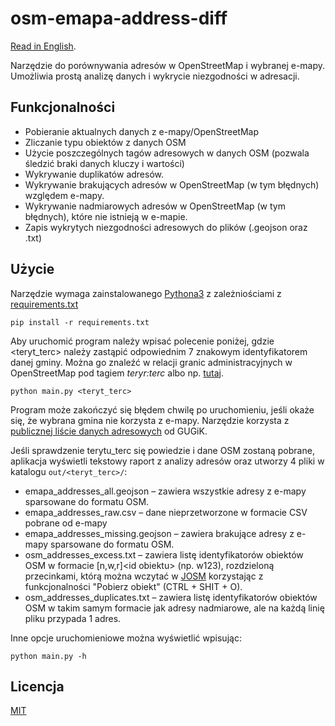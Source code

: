 # osm-emapa-address-diff
[Read in English](README.en.md).

Narzędzie do porównywania adresów w OpenStreetMap i wybranej e-mapy.
Umożliwia prostą analizę danych i wykrycie niezgodności w adresacji.

## Funkcjonalności
- Pobieranie aktualnych danych z e-mapy/OpenStreetMap
- Zliczanie typu obiektów z danych OSM
- Użycie poszczególnych tagów adresowych w danych OSM (pozwala śledzić braki danych kluczy i wartości)
- Wykrywanie duplikatów adresów.
- Wykrywanie brakujących adresów w OpenStreetMap (w tym błędnych) względem e-mapy.
- Wykrywanie nadmiarowych adresów w OpenStreetMap (w tym błędnych), które nie istnieją w e-mapie.
- Zapis wykrytych niezgodności adresowych do plików (.geojson oraz .txt)

## Użycie
Narzędzie wymaga zainstalowanego [Pythona3](https://www.python.org/) z zależniościami z [requirements.txt](requirements.txt)

`pip install -r requirements.txt`

Aby uruchomić program należy wpisać polecenie poniżej, gdzie \<teryt_terc\> należy zastąpić odpowiednim
7 znakowym identyfikatorem danej gminy. Można go znaleźć w relacji granic administracyjnych w OpenStreetMap
pod tagiem _teryr:terc_ albo np. [tutaj](https://eteryt.stat.gov.pl/eTeryt/rejestr_teryt/udostepnianie_danych/baza_teryt/uzytkownicy_indywidualni/wyszukiwanie/wyszukiwanie.aspx).

`python main.py <teryt_terc>`

Program może zakończyć się błędem chwilę po uruchomieniu, jeśli okaże się, że wybrana gmina nie korzysta z e-mapy.
Narzędzie korzysta z [publicznej liście danych adresowych](https://integracja.gugik.gov.pl/daneadresowe/) od GUGiK.

Jeśli sprawdzenie terytu_terc się powiedzie i dane OSM zostaną pobrane, aplikacja wyświetli tekstowy raport z analizy adresów oraz utworzy 4 pliki w katalogu `out/<teryt_terc>/`:
- emapa_addresses_all.geojson – zawiera wszystkie adresy z e-mapy sparsowane do formatu OSM.
- emapa_addresses_raw.csv – dane nieprzetworzone w formacie CSV pobrane od e-mapy
- emapa_addresses_missing.geojson – zawiera brakujące adresy z e-mapy sparsowane do formatu OSM.
- osm_addresses_excess.txt – zawiera listę identyfikatorów obiektów OSM w formacie \[n,w,r\]\<id obiektu\> (np. w123), rozdzieloną przecinkami, którą można wczytać w [JOSM](https://josm.openstreetmap.de/) korzystając z funkcjonalności "Pobierz obiekt" (CTRL + SHIT + O).
- osm_addresses_duplicates.txt – zawiera listę identyfikatorów obiektów OSM w takim samym formacie jak adresy nadmiarowe, ale na każdą linię pliku przypada 1 adres.

Inne opcje uruchomieniowe można wyświetlić wpisując:

`python main.py -h`

## Licencja
[MIT](LICENSE)
